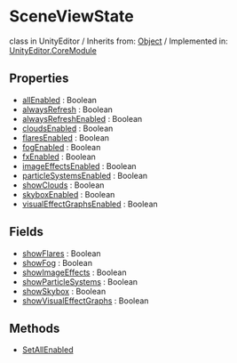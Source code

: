 # SceneViewState
class in UnityEditor
 / Inherits from: <a href="https://docs.unity3d.com/6000.0/Documentation/ScriptReference/Object.html" target="_blank">Object</a> / Implemented in: <a href="https://docs.unity3d.com/6000.0/Documentation/ScriptReference/UnityEditor.CoreModule.html" target="_blank">UnityEditor.CoreModule</a>
## Properties
- <a href="https://docs.unity3d.com/6000.0/Documentation/ScriptReference/SceneViewState-allEnabled.html" target="_blank">allEnabled</a> : Boolean
- <a href="https://docs.unity3d.com/6000.0/Documentation/ScriptReference/SceneViewState-alwaysRefresh.html" target="_blank">alwaysRefresh</a> : Boolean
- <a href="https://docs.unity3d.com/6000.0/Documentation/ScriptReference/SceneViewState-alwaysRefreshEnabled.html" target="_blank">alwaysRefreshEnabled</a> : Boolean
- <a href="https://docs.unity3d.com/6000.0/Documentation/ScriptReference/SceneViewState-cloudsEnabled.html" target="_blank">cloudsEnabled</a> : Boolean
- <a href="https://docs.unity3d.com/6000.0/Documentation/ScriptReference/SceneViewState-flaresEnabled.html" target="_blank">flaresEnabled</a> : Boolean
- <a href="https://docs.unity3d.com/6000.0/Documentation/ScriptReference/SceneViewState-fogEnabled.html" target="_blank">fogEnabled</a> : Boolean
- <a href="https://docs.unity3d.com/6000.0/Documentation/ScriptReference/SceneViewState-fxEnabled.html" target="_blank">fxEnabled</a> : Boolean
- <a href="https://docs.unity3d.com/6000.0/Documentation/ScriptReference/SceneViewState-imageEffectsEnabled.html" target="_blank">imageEffectsEnabled</a> : Boolean
- <a href="https://docs.unity3d.com/6000.0/Documentation/ScriptReference/SceneViewState-particleSystemsEnabled.html" target="_blank">particleSystemsEnabled</a> : Boolean
- <a href="https://docs.unity3d.com/6000.0/Documentation/ScriptReference/SceneViewState-showClouds.html" target="_blank">showClouds</a> : Boolean
- <a href="https://docs.unity3d.com/6000.0/Documentation/ScriptReference/SceneViewState-skyboxEnabled.html" target="_blank">skyboxEnabled</a> : Boolean
- <a href="https://docs.unity3d.com/6000.0/Documentation/ScriptReference/SceneViewState-visualEffectGraphsEnabled.html" target="_blank">visualEffectGraphsEnabled</a> : Boolean
## Fields
- <a href="https://docs.unity3d.com/6000.0/Documentation/ScriptReference/SceneViewState-showFlares.html" target="_blank">showFlares</a> : Boolean
- <a href="https://docs.unity3d.com/6000.0/Documentation/ScriptReference/SceneViewState-showFog.html" target="_blank">showFog</a> : Boolean
- <a href="https://docs.unity3d.com/6000.0/Documentation/ScriptReference/SceneViewState-showImageEffects.html" target="_blank">showImageEffects</a> : Boolean
- <a href="https://docs.unity3d.com/6000.0/Documentation/ScriptReference/SceneViewState-showParticleSystems.html" target="_blank">showParticleSystems</a> : Boolean
- <a href="https://docs.unity3d.com/6000.0/Documentation/ScriptReference/SceneViewState-showSkybox.html" target="_blank">showSkybox</a> : Boolean
- <a href="https://docs.unity3d.com/6000.0/Documentation/ScriptReference/SceneViewState-showVisualEffectGraphs.html" target="_blank">showVisualEffectGraphs</a> : Boolean
## Methods
- <a href="https://docs.unity3d.com/6000.0/Documentation/ScriptReference/SceneViewState.SetAllEnabled.html" target="_blank">SetAllEnabled</a>
